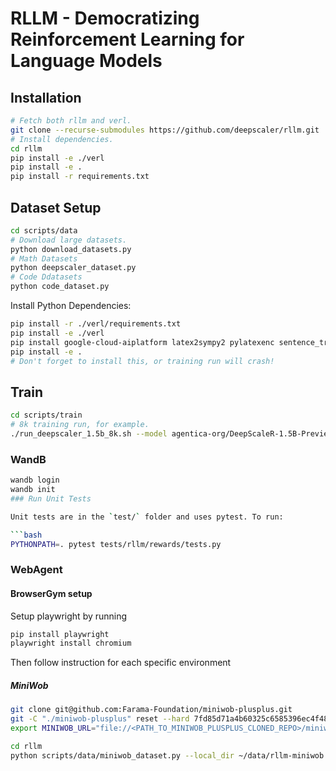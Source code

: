 # RLLM - Democratizing Reinforcement Learning for Language Models

## Installation

```bash
# Fetch both rllm and verl.
git clone --recurse-submodules https://github.com/deepscaler/rllm.git
# Install dependencies.
cd rllm
pip install -e ./verl
pip install -e .
pip install -r requirements.txt
```

## Dataset Setup

```bash
cd scripts/data
# Download large datasets.
python download_datasets.py
# Math Datasets
python deepscaler_dataset.py
# Code Ddatasets
python code_dataset.py
```

Install Python Dependencies:

```bash
pip install -r ./verl/requirements.txt
pip install -e ./verl
pip install google-cloud-aiplatform latex2sympy2 pylatexenc sentence_transformers
pip install -e .
# Don't forget to install this, or training run will crash!
```


## Train
```bash
cd scripts/train
# 8k training run, for example.
./run_deepscaler_1.5b_8k.sh --model agentica-org/DeepScaleR-1.5B-Preview
```


### WandB

````bash
wandb login
wandb init
### Run Unit Tests

Unit tests are in the `test/` folder and uses pytest. To run:

```bash
PYTHONPATH=. pytest tests/rllm/rewards/tests.py
````

### WebAgent 

#### BrowserGym setup
Setup playwright by running
```bash
pip install playwright
playwright install chromium
```

Then follow instruction for each specific environment
##### MiniWob
```bash
git clone git@github.com:Farama-Foundation/miniwob-plusplus.git
git -C "./miniwob-plusplus" reset --hard 7fd85d71a4b60325c6585396ec4f48377d049838
export MINIWOB_URL="file://<PATH_TO_MINIWOB_PLUSPLUS_CLONED_REPO>/miniwob/html/miniwob/"

cd rllm
python scripts/data/miniwob_dataset.py --local_dir ~/data/rllm-miniwob
```